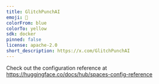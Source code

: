 ```yaml
---
title: GlitchPunchAI
emoji: 🏢
colorFrom: blue
colorTo: yellow
sdk: docker
pinned: false
license: apache-2.0
short_description: https://x.com/GlitchPunchAI
---
```


Check out the configuration reference at https://huggingface.co/docs/hub/spaces-config-reference
